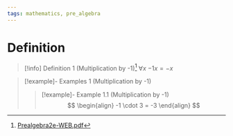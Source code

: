```yaml
---
tags: mathematics, pre_algebra
---
```


# Definition

> [!info] Definition 1 (Multiplication by -1)[^1]
> $\forall x$
> $-1x = -x$

> [!example]- Examples 1 (Multiplication by -1)
> > [!example]- Example 1.1 (Multiplication by -1)
> > $$
> > \begin{align}
> > -1 \cdot 3 = -3
> > \end{align}
> > $$

[^1]: [Prealgebra2e-WEB.pdf](zotero://open-pdf/library/items/W4QW2QZI?page=247)